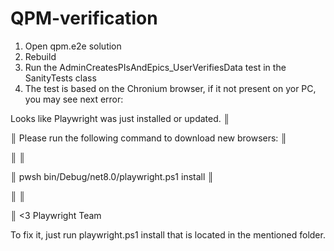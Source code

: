 # QPM-verification

1. Open qpm.e2e solution
2. Rebuild
3. Run the AdminCreatesPIsAndEpics_UserVerifiesData test in the SanityTests class
4. The test is based on the Chronium browser, if it not present on yor PC, you may see next error:
 
 Looks like Playwright was just installed or updated.        ║
 
 ║ Please run the following command to download new browsers: ║
 
 ║                                                            ║
 
 ║     pwsh bin/Debug/net8.0/playwright.ps1 install           ║
 
 ║                                                            ║
 
 ║ <3 Playwright Team   

To fix it, just run playwright.ps1 install that is located in the mentioned folder.
